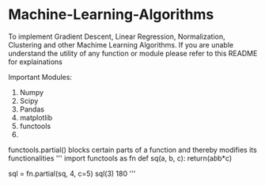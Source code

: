 # Machine-Learning-Algorithms
To implement Gradient Descent, Linear Regression, Normalization, Clustering and other Machime Learning Algorithms. 
If you are unable understand the utility of any function or module please refer to this README for explainations

Important Modules:
1. Numpy
2. Scipy
3. Pandas
4. matplotlib
5. functools
6. 

functools.partial() blocks certain parts of a function and thereby modifies its functionalities
'''
 import functools as fn
 def sq(a, b, c):
 return(a*b*b*c)

 sql = fn.partial(sq, 4, c=5)
 sql(3)
180
'''
